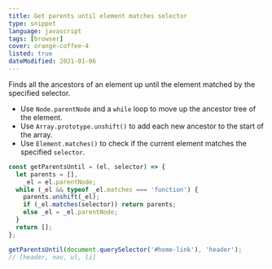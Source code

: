 ```yaml
---
title: Get parents until element matches selector
type: snippet
language: javascript
tags: [browser]
cover: orange-coffee-4
listed: true
dateModified: 2021-01-06
---
```


Finds all the ancestors of an element up until the element matched by the specified selector.

- Use `Node.parentNode` and a `while` loop to move up the ancestor tree of the element.
- Use `Array.prototype.unshift()` to add each new ancestor to the start of the array.
- Use `Element.matches()` to check if the current element matches the specified `selector`.

```js
const getParentsUntil = (el, selector) => {
  let parents = [],
    _el = el.parentNode;
  while (_el && typeof _el.matches === 'function') {
    parents.unshift(_el);
    if (_el.matches(selector)) return parents;
    else _el = _el.parentNode;
  }
  return [];
};

getParentsUntil(document.querySelector('#home-link'), 'header');
// [header, nav, ul, li]
```

